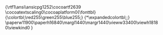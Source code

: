 {\rtf1\ansi\ansicpg1252\cocoartf2639
\cocoatextscaling0\cocoaplatform0{\fonttbl}
{\colortbl;\red255\green255\blue255;}
{\*\expandedcolortbl;;}
\paperw11900\paperh16840\margl1440\margr1440\vieww33400\viewh18180\viewkind0
}